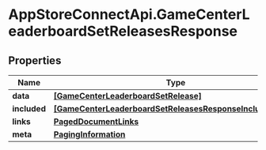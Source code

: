 # AppStoreConnectApi.GameCenterLeaderboardSetReleasesResponse

## Properties

Name | Type | Description | Notes
------------ | ------------- | ------------- | -------------
**data** | [**[GameCenterLeaderboardSetRelease]**](GameCenterLeaderboardSetRelease.md) |  | 
**included** | [**[GameCenterLeaderboardSetReleasesResponseIncludedInner]**](GameCenterLeaderboardSetReleasesResponseIncludedInner.md) |  | [optional] 
**links** | [**PagedDocumentLinks**](PagedDocumentLinks.md) |  | 
**meta** | [**PagingInformation**](PagingInformation.md) |  | [optional] 


